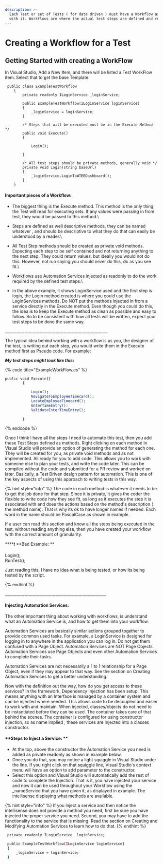 ```yaml
---
description: >-
  Each Test or set of Tests ( for data driven ) must have a Workflow associated
  with it. Workflows are where the actual test steps are defined and run.
---
```


# Creating a Workflow for a Test

## Getting Started with creating a WorkFlow

In Visual Studio, Add a New Item, and there will be listed a Test WorkFlow item. Select that to get the base Template:

```
 public class ExampleTestWorkflow
    {
        private readonly ILoginService _loginService;

        public ExampleTestWorkflow(ILoginService loginService)
        {
            _loginService = loginService;
        }

        /* Steps that will be executed must be in the Execute Method */
        public void Execute()
        {            

            Login();
            
        }

        /* All test steps should be private methods, generally void */
        private void Login(string baseUrl)
        {
            _loginService.LoginToWTEEDashboard();          
        }       
    }
```

#### **Important pieces of a Workflow:**

* The biggest thing is the Execute method. This method is the only thing the Test will read for executing sets. If any values were passing in from test, they would be passed to this method.\

* Steps are defined as well descriptive methods, they can be named whatever , and should be descriptive to what they do that can easily be understood by a reader.\

* All Test Step methods should be created as private void methods. Expecting each step to be self contained and not returning anything to the next step. They could return values, but ideally you would not do this. However, not run saying you should never do this, do as you see fit.\

* Workflows use Automation Services injected as readonly to do the work required by the defined test steps.\

* In the above example, it shows LoginService used and the first step is login, the Login method created is where you could use the LoginServices methods.  Do NOT put the methods injected in from a service directly in the Execute method. Even though you could do this, the idea is to keep the Execute method as clean as possible and easy to follow. So to be consistent with how all tests will be written, expect your test steps to be done the same way.

\__\__\__\__\__\__\__\__\__\__\__\__\__\__\__\__\__\__\__\__\__\__\__\__\__\__\__\__\__\__\__\__\__\__\__\__\__\__\__\__\__\__\__\__\__\__\__\__\__\__\__\_

The typical idea behind working with a workflow is as you, the designer of the test, is writing out each step, you would write them in the Execute method first as Pseudo code. For example:

_**My test steps might look like this:**_

{% code title="ExampleWorkFlow.cs" %}
```bash
public void Execute()
        {            

            Login();
            NavigateToEmployeeTimecard();
            LocateEmployeeTimecard();
            EnterTimeEntry():
            ValidateEnterTimeEntry();
            
        }
```
{% endcode %}

Once I think I have all the steps I need to automate this test, then you add these Test Steps defined as methods. Right clicking on each method in Visual Studio will provide an option of generating the method for each one. They will be created for you, as private void methods and as not implemented. All ready for you to add code. This allows you to work with someone else to plan your tests, and write the code later. This can be compiled without the code and submitted for a PR review and worked on later. Basically, a Test Driven design pattern for automation. This is one of the key aspects of using this approach to writing tests in this way.

{% hint style="info" %}
The code in each method is whatever it needs to be to get the job done for that step. Since it is private, it gives the coder the flexible to write code how they see fit, as long as it executes the step it is associated with and does the actions based on the method's description ( the method name). That is why its ok to have longer names if needed. Each word in the name should be PascalCase as shown in example.

If a user can read this section and know all the steps being executed in the test, without reading anything else, then you have created your workflow with the correct amount of granularity. 

****:exclamation: **Bad Example: **

Login();\
RunTest();

Just reading this, I have no idea what is being tested, or how its being tested by the script.


{% endhint %}



\__\__\__\__\__\__\__\__\__\__\__\__\__\__\__\__\__\__\__\__\__\__\__\__\__\__\__\__\__\__\__\__\__\__\__\__\__\__\__\__\__\__\__\__\__\__\__\__\__\__\__

#### **Injecting Automation Services:**

The other important thing about working with workflows, is understand what an Automation Service is, and how to get them into your workflow.

Automation Services are basically similar actions grouped together to provide common used tasks. For example, a LoginService is designed for logging in to anywhere in the application you can log in. Do not get them confused with a Page Object. Automation Services are NOT Page Objects. Automation Services use Page Objects and even other Automation Services to complete their tasks. 

Automation Services are not necessarily a 1 to 1 relationship for a Page Object, even if they may appear to that way. See the section on Creating Automation Services to get a better understanding.

Now with the definition out the way, how do you get access to these services? In the framework, Dependency Injection has been setup. This means anything with an Interface is managed by a container system and can be injected where needed. This allows code to be decoupled and easier to work with and maintain. When injected, classes/objects do not need to be instantiated before they can be used. The container takes care of that behind the scenes. The container is configured for using constructor injection, so as name implied , these services are Injected into a classes constructor.

#### **Steps to Inject a Service: **

* At the top, above the constructor the Automation Service you need is added as private readonly as shown in example below.
* Once you do that, you may notice a light squiggle in Visual Studio under the line. If you right click on that squiggle line, Visual Studio's context menu will have an option to add parameter to the constructor. 
* Select this option and Visual Studio will automatically add the rest of code to complete the Injection. That is it, you have injected your service and now it can be used throughout your Workflow using the \_nameService that you have given it, as displayed in example. The intellisense displaying what methods are available.

{% hint style="info" %}
If you Inject a service and then notice the intellisense does not provide a method you need, first be sure you have injected the proper service you need. Second, you may have to add the functionality to the service that is missing. Read the section on Creating and Modifying Automation Services to learn how to do that.
{% endhint %}

```bash
 private readonly ILoginService _loginService;

 public ExampleTestWorkflow(ILoginService loginService)
 {
     _loginService = loginService;
 }
```
